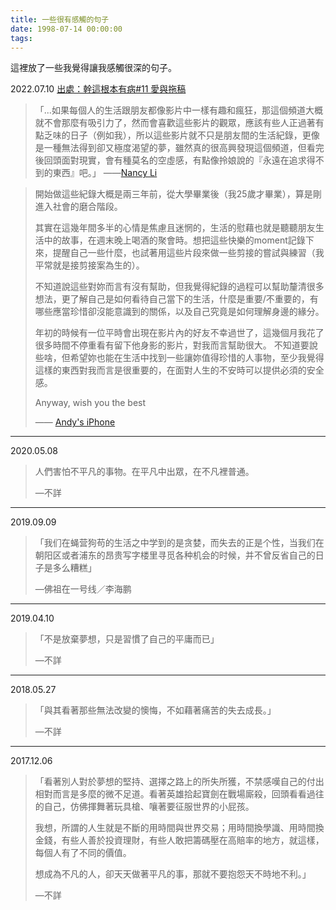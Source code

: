 ```yaml
---
title: 一些很有感觸的句子
date: 1998-07-14 00:00:00
tags: 
---
```


這裡放了一些我覺得讓我感觸很深的句子。

2022.07.10 [出處：幹這根本有病#11 愛與拖稿](https://www.youtube.com/watch?v=mck0zEWZQic&lc=UgwNEaNOUbLKDSaLAY54AaABAg)
> 「...如果每個人的生活跟朋友都像影片中一樣有趣和瘋狂，那這個頻道大概就不會那麼有吸引力了，然而會喜歡這些影片的觀眾，應該有些人正過著有點乏味的日子（例如我），所以這些影片就不只是朋友間的生活紀錄，更像是一種無法得到卻又極度渴望的夢，雖然真的很高興發現這個頻道，但看完後回頭面對現實，會有種莫名的空虛感，有點像拎娘說的『永遠在追求得不到的東西』吧。」
——[Nancy Li](https://www.youtube.com/channel/UCN8FqEENqs3Pkpv8RECMsWQ)

> 開始做這些紀錄大概是兩三年前，從大學畢業後（我25歲才畢業），算是剛進入社會的磨合階段。
>
> 其實在這幾年間多半的心情是焦慮且迷惘的，生活的慰藉也就是聽聽朋友生活中的故事，在週末晚上喝酒的聚會時。想把這些快樂的moment記錄下來，提醒自己一些什麼，也試著用這些片段來做一些剪接的嘗試與練習（我平常就是接剪接案為生的）。
>
> 不知道說這些對妳而言有沒有幫助，但我覺得紀錄的過程可以幫助釐清很多想法，更了解自己是如何看待自己當下的生活，什麼是重要/不重要的，有哪些應當珍惜卻沒能意識到的關係，以及自己究竟是如何理解身邊的緣分。 
>
> 年初的時候有一位平時會出現在影片內的好友不幸過世了，這幾個月我花了很多時間不停重看有留下他身影的影片，對我而言幫助很大。 不知道要說些啥，但希望妳也能在生活中找到一些讓妳值得珍惜的人事物，至少我覺得這樣的東西對我而言是很重要的，在面對人生的不安時可以提供必須的安全感。
>
> Anyway, wish you the best
>
>——  [Andy's iPhone](https://www.youtube.com/channel/UCw0kJy7-1qCGXEnE8IPet7w)



---

2020.05.08
> 人們害怕不平凡的事物。在平凡中出眾，在不凡裡普通。
> 
> —不詳

---

2019.09.09
> 「我们在蝇营狗苟的生活之中学到的是贪婪，而失去的正是个性，当我们在朝阳区或者浦东的昂贵写字楼里寻觅各种机会的时候，并不曾反省自己的日子是多么糟糕」 
>
> —佛祖在一号线／李海鹏

---

2019.04.10
> 「不是放棄夢想，只是習慣了自己的平庸而已」
> 
> —不詳

---

2018.05.27
> 「與其看著那些無法改變的懊悔，不如藉著痛苦的失去成長。」
> 
> —不詳

---
2017.12.06
> 「看著別人對於夢想的堅持、選擇之路上的所失所獲，不禁感嘆自己的付出相對而言是多麼的微不足道。看著英雄拾起寶劍在戰場廝殺，回頭看看過往的自己，仿佛揮舞著玩具槍、嚷著要征服世界的小屁孩。
>
> 我想，所謂的人生就是不斷的用時間與世界交易；用時間換學識、用時間換金錢，有些人善於投資理財，有些人敢把籌碼壓在高賠率的地方，就這樣，每個人有了不同的價值。
>
> 想成為不凡的人，卻天天做著平凡的事，那就不要抱怨天不時地不利。」
> 
> —不詳